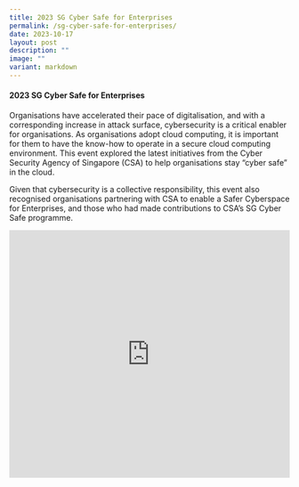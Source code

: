 ```yaml
---
title: 2023 SG Cyber Safe for Enterprises
permalink: /sg-cyber-safe-for-enterprises/
date: 2023-10-17
layout: post
description: ""
image: ""
variant: markdown
---
```

#### **2023 SG Cyber Safe for Enterprises**

Organisations have accelerated their pace of digitalisation, and with a corresponding increase in attack surface, cybersecurity is a critical enabler for organisations. As organisations adopt cloud computing, it is important for them to have the know-how to operate in a secure cloud computing environment. This event explored the latest initiatives from the Cyber Security Agency of Singapore (CSA) to help organisations stay “cyber safe” in the cloud.&nbsp;

Given that cybersecurity is a collective responsibility, this event also recognised organisations partnering with CSA to enable a Safer Cyberspace for Enterprises, and those who had made contributions to CSA’s SG Cyber Safe programme.

<iframe allowfullscreen="" allow="accelerometer; autoplay; clipboard-write; encrypted-media; gyroscope; picture-in-picture; web-share" frameborder="0" title="YouTube video player" src="https://www.youtube.com/embed/P48sUaz_Ab0?si=wiqcqXFewWrpA5Gv" width="100%" height="445"></iframe>